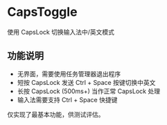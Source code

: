 # CapsToggle
使用 CapsLock 切换输入法中/英文模式

## 功能说明
* 无界面，需要使用任务管理器退出程序
* 短按 CapsLock 发送 Ctrl + Space 按键切换中英文
* 长按 CapsLock (500ms+) 当作正常 CapsLock 处理
* 输入法需要支持 Ctrl + Space 快捷键

仅实现了最基本功能，供测试评估。
